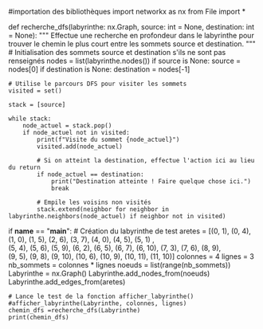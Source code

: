 #importation des bibliothèques
import networkx as nx
from File import *

def recherche_dfs(labyrinthe: nx.Graph, source: int = None, destination: int = None):
    """ Effectue une recherche en profondeur dans le labyrinthe pour trouver le chemin le plus court
        entre les sommets source et destination.
    """
    # Initialisation des sommets source et destination s'ils ne sont pas renseignés
    nodes = list(labyrinthe.nodes())
    if source is None:
        source = nodes[0]
    if destination is None:
        destination = nodes[-1]

    # Utilise le parcours DFS pour visiter les sommets
    visited = set()

    stack = [source]

    while stack:
        node_actuel = stack.pop()
        if node_actuel not in visited:
            print(f"Visite du sommet {node_actuel}")
            visited.add(node_actuel)

            # Si on atteint la destination, effectue l'action ici au lieu du return
            if node_actuel == destination:
                print("Destination atteinte ! Faire quelque chose ici.")
                break

            # Empile les voisins non visités
            stack.extend(neighbor for neighbor in labyrinthe.neighbors(node_actuel) if neighbor not in visited)

if __name__ == "__main__":
    # Création du labyrinthe de test
    aretes = [(0, 1), (0, 4), (1, 0), (1, 5), (2, 6), (3, 7), (4, 0), (4, 5), (5, 1) , \
     (5, 4), (5, 6), (5, 9), (6, 2), (6, 5), (6, 7), (6, 10), (7, 3), (7, 6), (8, 9),\
     (9, 5), (9, 8), (9, 10), (10, 6), (10, 9), (10, 11), (11, 10)]
    colonnes = 4
    lignes = 3
    nb_sommets = colonnes * lignes
    noeuds = list(range(nb_sommets))
    Labyrinthe = nx.Graph()
    Labyrinthe.add_nodes_from(noeuds)
    Labyrinthe.add_edges_from(aretes)

    # Lance le test de la fonction afficher_labyrinthe()
    #afficher_labyrinthe(Labyrinthe, colonnes, lignes)
    chemin_dfs =recherche_dfs(Labyrinthe)
    print(chemin_dfs)
